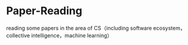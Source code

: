 # Paper-Reading
reading some papers in the area of CS（including software ecosystem，collective intelligence，machine learning）
